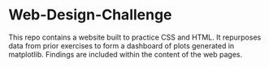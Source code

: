 # Web-Design-Challenge
This repo contains a website built to practice CSS and HTML. It repurposes data from prior exercises to form a dashboard of plots generated in matplotlib. Findings are included within the content of the web pages. 
